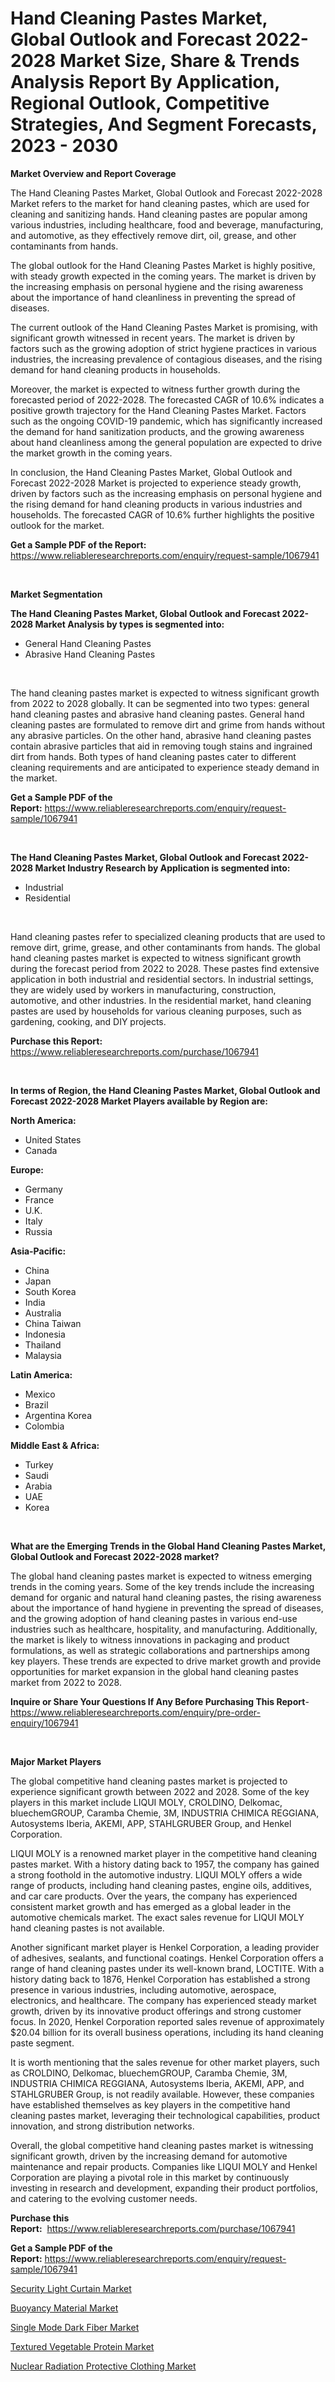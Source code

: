 <p><h1>Hand Cleaning Pastes Market, Global Outlook and Forecast 2022-2028 Market Size, Share & Trends Analysis Report By Application, Regional Outlook, Competitive Strategies, And Segment Forecasts, 2023 - 2030</h1></p><p><strong>Market Overview and Report Coverage</strong></p>
<p><p>The Hand Cleaning Pastes Market, Global Outlook and Forecast 2022-2028 Market refers to the market for hand cleaning pastes, which are used for cleaning and sanitizing hands. Hand cleaning pastes are popular among various industries, including healthcare, food and beverage, manufacturing, and automotive, as they effectively remove dirt, oil, grease, and other contaminants from hands.</p><p>The global outlook for the Hand Cleaning Pastes Market is highly positive, with steady growth expected in the coming years. The market is driven by the increasing emphasis on personal hygiene and the rising awareness about the importance of hand cleanliness in preventing the spread of diseases.</p><p>The current outlook of the Hand Cleaning Pastes Market is promising, with significant growth witnessed in recent years. The market is driven by factors such as the growing adoption of strict hygiene practices in various industries, the increasing prevalence of contagious diseases, and the rising demand for hand cleaning products in households.</p><p>Moreover, the market is expected to witness further growth during the forecasted period of 2022-2028. The forecasted CAGR of 10.6% indicates a positive growth trajectory for the Hand Cleaning Pastes Market. Factors such as the ongoing COVID-19 pandemic, which has significantly increased the demand for hand sanitization products, and the growing awareness about hand cleanliness among the general population are expected to drive the market growth in the coming years.</p><p>In conclusion, the Hand Cleaning Pastes Market, Global Outlook and Forecast 2022-2028 Market is projected to experience steady growth, driven by factors such as the increasing emphasis on personal hygiene and the rising demand for hand cleaning products in various industries and households. The forecasted CAGR of 10.6% further highlights the positive outlook for the market.</p></p>
<p><strong>Get a Sample PDF of the Report:</strong> <a href="https://www.reliableresearchreports.com/enquiry/request-sample/1067941">https://www.reliableresearchreports.com/enquiry/request-sample/1067941</a></p>
<p>&nbsp;</p>
<p><strong>Market Segmentation</strong></p>
<p><strong>The Hand Cleaning Pastes Market, Global Outlook and Forecast 2022-2028 Market Analysis by types is segmented into:</strong></p>
<p><ul><li>General Hand Cleaning Pastes</li><li>Abrasive Hand Cleaning Pastes</li></ul></p>
<p>&nbsp;</p>
<p><p>The hand cleaning pastes market is expected to witness significant growth from 2022 to 2028 globally. It can be segmented into two types: general hand cleaning pastes and abrasive hand cleaning pastes. General hand cleaning pastes are formulated to remove dirt and grime from hands without any abrasive particles. On the other hand, abrasive hand cleaning pastes contain abrasive particles that aid in removing tough stains and ingrained dirt from hands. Both types of hand cleaning pastes cater to different cleaning requirements and are anticipated to experience steady demand in the market.</p></p>
<p><strong>Get a Sample PDF of the Report:</strong>&nbsp;<a href="https://www.reliableresearchreports.com/enquiry/request-sample/1067941">https://www.reliableresearchreports.com/enquiry/request-sample/1067941</a></p>
<p>&nbsp;</p>
<p><strong>The Hand Cleaning Pastes Market, Global Outlook and Forecast 2022-2028 Market Industry Research by Application is segmented into:</strong></p>
<p><ul><li>Industrial</li><li>Residential</li></ul></p>
<p>&nbsp;</p>
<p><p>Hand cleaning pastes refer to specialized cleaning products that are used to remove dirt, grime, grease, and other contaminants from hands. The global hand cleaning pastes market is expected to witness significant growth during the forecast period from 2022 to 2028. These pastes find extensive application in both industrial and residential sectors. In industrial settings, they are widely used by workers in manufacturing, construction, automotive, and other industries. In the residential market, hand cleaning pastes are used by households for various cleaning purposes, such as gardening, cooking, and DIY projects.</p></p>
<p><strong>Purchase this Report:</strong>&nbsp; <a href="https://www.reliableresearchreports.com/purchase/1067941">https://www.reliableresearchreports.com/purchase/1067941</a></p>
<p>&nbsp;</p>
<p><strong>In terms of Region, the Hand Cleaning Pastes Market, Global Outlook and Forecast 2022-2028 Market Players available by Region are:</strong></p>
<p>
    <p> <strong> North America: </strong>
        <ul>
            <li>United States</li>
            <li>Canada</li>
        </ul>
        </p> 
    <p> <strong> Europe: </strong>
        <ul>
            <li>Germany</li>
            <li>France</li>
            <li>U.K.</li>
            <li>Italy</li>
            <li>Russia</li>
        </ul>
        </p> 
    <p> <strong> Asia-Pacific: </strong>
        <ul>
            <li>China</li>
            <li>Japan</li>
            <li>South Korea</li>
            <li>India</li>
            <li>Australia</li>
            <li>China Taiwan</li>
            <li>Indonesia</li>
            <li>Thailand</li>
            <li>Malaysia</li>
        </ul>
        </p> 
    <p> <strong> Latin America: </strong>
        <ul>
            <li>Mexico</li>
            <li>Brazil</li>
            <li>Argentina Korea</li>
            <li>Colombia</li>
        </ul>
        </p> 
    <p> <strong> Middle East & Africa: </strong>
        <ul>
            <li>Turkey</li>
            <li>Saudi</li>
            <li>Arabia</li>
            <li>UAE</li>
            <li>Korea</li>
        </ul>
    </p>
    </p>
<p>&nbsp;</p>
<p><strong>What are the Emerging Trends in the Global Hand Cleaning Pastes Market, Global Outlook and Forecast 2022-2028 market?</strong></p>
<p><p>The global hand cleaning pastes market is expected to witness emerging trends in the coming years. Some of the key trends include the increasing demand for organic and natural hand cleaning pastes, the rising awareness about the importance of hand hygiene in preventing the spread of diseases, and the growing adoption of hand cleaning pastes in various end-use industries such as healthcare, hospitality, and manufacturing. Additionally, the market is likely to witness innovations in packaging and product formulations, as well as strategic collaborations and partnerships among key players. These trends are expected to drive market growth and provide opportunities for market expansion in the global hand cleaning pastes market from 2022 to 2028.</p></p>
<p><strong>Inquire or Share Your Questions If Any Before Purchasing This Report</strong>- <a href="https://www.reliableresearchreports.com/enquiry/pre-order-enquiry/1067941">https://www.reliableresearchreports.com/enquiry/pre-order-enquiry/1067941</a></p>
<p>&nbsp;</p>
<p><strong>Major Market Players</strong></p>
<p><p>The global competitive hand cleaning pastes market is projected to experience significant growth between 2022 and 2028. Some of the key players in this market include LIQUI MOLY, CROLDINO, Delkomac, bluechemGROUP, Caramba Chemie, 3M, INDUSTRIA CHIMICA REGGIANA, Autosystems Iberia, AKEMI, APP, STAHLGRUBER Group, and Henkel Corporation.</p><p>LIQUI MOLY is a renowned market player in the competitive hand cleaning pastes market. With a history dating back to 1957, the company has gained a strong foothold in the automotive industry. LIQUI MOLY offers a wide range of products, including hand cleaning pastes, engine oils, additives, and car care products. Over the years, the company has experienced consistent market growth and has emerged as a global leader in the automotive chemicals market. The exact sales revenue for LIQUI MOLY hand cleaning pastes is not available.</p><p>Another significant market player is Henkel Corporation, a leading provider of adhesives, sealants, and functional coatings. Henkel Corporation offers a range of hand cleaning pastes under its well-known brand, LOCTITE. With a history dating back to 1876, Henkel Corporation has established a strong presence in various industries, including automotive, aerospace, electronics, and healthcare. The company has experienced steady market growth, driven by its innovative product offerings and strong customer focus. In 2020, Henkel Corporation reported sales revenue of approximately $20.04 billion for its overall business operations, including its hand cleaning paste segment.</p><p>It is worth mentioning that the sales revenue for other market players, such as CROLDINO, Delkomac, bluechemGROUP, Caramba Chemie, 3M, INDUSTRIA CHIMICA REGGIANA, Autosystems Iberia, AKEMI, APP, and STAHLGRUBER Group, is not readily available. However, these companies have established themselves as key players in the competitive hand cleaning pastes market, leveraging their technological capabilities, product innovation, and strong distribution networks.</p><p>Overall, the global competitive hand cleaning pastes market is witnessing significant growth, driven by the increasing demand for automotive maintenance and repair products. Companies like LIQUI MOLY and Henkel Corporation are playing a pivotal role in this market by continuously investing in research and development, expanding their product portfolios, and catering to the evolving customer needs.</p></p>
<p><strong>Purchase this Report:</strong>&nbsp;&nbsp;<a href="https://www.reliableresearchreports.com/purchase/1067941">https://www.reliableresearchreports.com/purchase/1067941</a></p>
<p></p>
<p><strong>Get a Sample PDF of the Report:</strong>&nbsp;<a href="https://www.reliableresearchreports.com/enquiry/request-sample/1067941">https://www.reliableresearchreports.com/enquiry/request-sample/1067941</a></p>
<p><p><a href="https://medium.com/@taniawisozk2023/security-light-curtain-market-size-growth-forecast-2023-2030-75b2c8411ce7">Security Light Curtain Market</a></p><p><a href="https://www.linkedin.com/pulse/buoyancy-material-market-insights-players-forecast-till-fau4e/">Buoyancy Material Market</a></p><p><a href="https://www.reportprime.com/single-mode-dark-fiber-r7095">Single Mode Dark Fiber Market</a></p><p><a href="https://www.linkedin.com/pulse/decoding-textured-vegetable-protein-market-deep-dive-akqle/">Textured Vegetable Protein Market</a></p><p><a href="https://medium.com/@dylangilbert65/nuclear-radiation-protective-clothing-market-size-growth-forecast-2023-2030-b03e83be5731">Nuclear Radiation Protective Clothing Market</a></p></p>